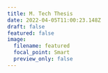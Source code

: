 ```yaml
---
title: M. Tech Thesis
date: 2022-04-05T11:00:23.148Z
draft: false
featured: false
image:
  filename: featured
  focal_point: Smart
  preview_only: false
---
```


